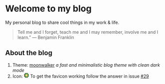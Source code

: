 # Welcome to my blog

My personal blog to share cool things in my work & life.

> Tell me and I forget, teach me and I may remember, involve me and I learn.”
> — Benjamin Franklin

## About the blog

1. Theme: [moonwalker](https://github.com/abhinavs/moonwalk/tree/gh-pages?tab=readme-ov-file) _a fast and minimalistic blog theme with clean dark mode_
2. Icon: ![favicon](./favicon.png)
   To get the favicon working follow the answer in issue [#29](https://github.com/abhinavs/moonwalk/issues/29)
